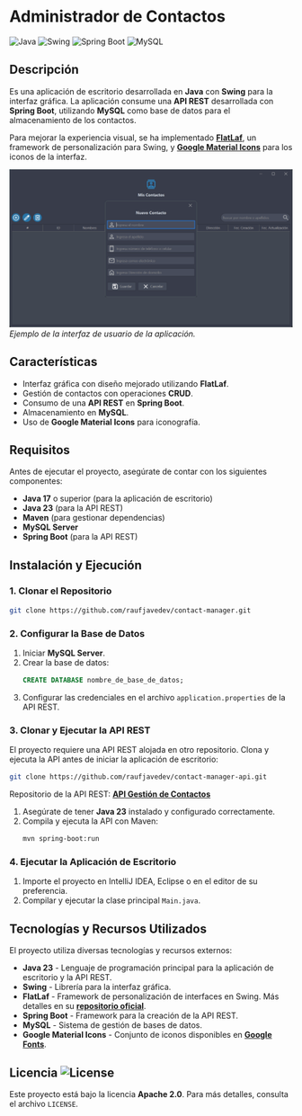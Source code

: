 # Administrador de Contactos

![Java](https://img.shields.io/badge/Java-23-orange?logo=java) ![Swing](https://img.shields.io/badge/Swing-GUI-blue) ![Spring Boot](https://img.shields.io/badge/Spring%20Boot-3.4.3-brightgreen?logo=springboot) ![MySQL](https://img.shields.io/badge/MySQL-8.0-blue?logo=mysql)

## Descripción

Es una aplicación de escritorio desarrollada en **Java** con **Swing** para la interfaz gráfica. La aplicación consume una **API REST** desarrollada con **Spring Boot**, utilizando **MySQL** como base de datos para el almacenamiento de los contactos. 

Para mejorar la experiencia visual, se ha implementado **[FlatLaf](https://www.formdev.com/flatlaf/)**, un framework de personalización para Swing, y **[Google Material Icons](https://fonts.google.com/icons)** para los iconos de la interfaz.

![Demo](demo.png)  
*Ejemplo de la interfaz de usuario de la aplicación.*

## Características
- Interfaz gráfica con diseño mejorado utilizando **FlatLaf**.
- Gestión de contactos con operaciones **CRUD**.
- Consumo de una **API REST** en **Spring Boot**.
- Almacenamiento en **MySQL**.
- Uso de **Google Material Icons** para iconografía.

## Requisitos

Antes de ejecutar el proyecto, asegúrate de contar con los siguientes componentes:

- **Java 17** o superior (para la aplicación de escritorio)
- **Java 23** (para la API REST)
- **Maven** (para gestionar dependencias)
- **MySQL Server**
- **Spring Boot** (para la API REST)

## Instalación y Ejecución
### 1. Clonar el Repositorio
```sh
git clone https://github.com/raufjavedev/contact-manager.git
```

### 2. Configurar la Base de Datos
1. Iniciar **MySQL Server**.
2. Crear la base de datos:
   ```sql
   CREATE DATABASE nombre_de_base_de_datos;
   ```
3. Configurar las credenciales en el archivo `application.properties` de la API REST.

### 3. Clonar y Ejecutar la API REST
El proyecto requiere una API REST alojada en otro repositorio. Clona y ejecuta la API antes de iniciar la aplicación de escritorio:
```sh
git clone https://github.com/raufjavedev/contact-manager-api.git
```
Repositorio de la API REST: **[API Gestión de Contactos](https://github.com/raufjavedev/contact-manager-api)**

1. Asegúrate de tener **Java 23** instalado y configurado correctamente.
2. Compila y ejecuta la API con Maven:
   ```sh
   mvn spring-boot:run
   ```

### 4. Ejecutar la Aplicación de Escritorio
1. Importe el proyecto en IntelliJ IDEA, Eclipse o en el editor de su preferencia.
2. Compilar y ejecutar la clase principal `Main.java`.

## Tecnologías y Recursos Utilizados

El proyecto utiliza diversas tecnologías y recursos externos:

- **Java 23** - Lenguaje de programación principal para la aplicación de escritorio y la API REST.
- **Swing** - Librería para la interfaz gráfica.
- **FlatLaf** - Framework de personalización de interfaces en Swing. Más detalles en su **[repositorio oficial](https://github.com/JFormDesigner/FlatLaf)**.
- **Spring Boot** - Framework para la creación de la API REST.
- **MySQL** - Sistema de gestión de bases de datos.
- **Google Material Icons** - Conjunto de iconos disponibles en **[Google Fonts](https://fonts.google.com/icons)**.

## Licencia ![License](https://img.shields.io/badge/License-Apache%202.0-informational)
Este proyecto está bajo la licencia **Apache 2.0**. Para más detalles, consulta el archivo `LICENSE`.

